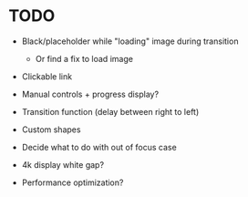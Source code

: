 # TODO

- Black/placeholder while "loading" image during transition
  - Or find a fix to load image
- Clickable link
- Manual controls + progress display?
- Transition function (delay between right to left)
- Custom shapes
- Decide what to do with out of focus case

- 4k display white gap?
- Performance optimization?
